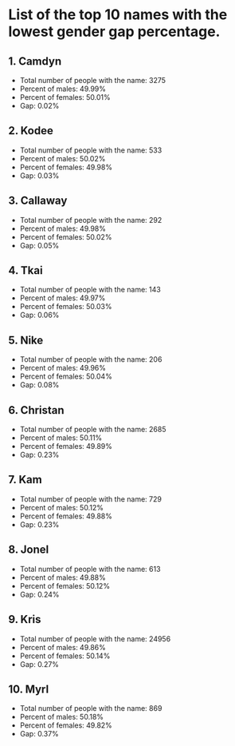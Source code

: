 # List of the top 10 names with the lowest gender gap percentage.

## 1. Camdyn

* Total number of people with the name: 3275
* Percent of males: 49.99%
* Percent of females: 50.01%
* Gap: 0.02%

## 2. Kodee

* Total number of people with the name: 533
* Percent of males: 50.02%
* Percent of females: 49.98%
* Gap: 0.03%

## 3. Callaway

* Total number of people with the name: 292
* Percent of males: 49.98%
* Percent of females: 50.02%
* Gap: 0.05%

## 4. Tkai

* Total number of people with the name: 143
* Percent of males: 49.97%
* Percent of females: 50.03%
* Gap: 0.06%

## 5. Nike

* Total number of people with the name: 206
* Percent of males: 49.96%
* Percent of females: 50.04%
* Gap: 0.08%

## 6. Christan

* Total number of people with the name: 2685
* Percent of males: 50.11%
* Percent of females: 49.89%
* Gap: 0.23%

## 7. Kam

* Total number of people with the name: 729
* Percent of males: 50.12%
* Percent of females: 49.88%
* Gap: 0.23%

## 8. Jonel

* Total number of people with the name: 613
* Percent of males: 49.88%
* Percent of females: 50.12%
* Gap: 0.24%

## 9. Kris

* Total number of people with the name: 24956
* Percent of males: 49.86%
* Percent of females: 50.14%
* Gap: 0.27%

## 10. Myrl

* Total number of people with the name: 869
* Percent of males: 50.18%
* Percent of females: 49.82%
* Gap: 0.37%

